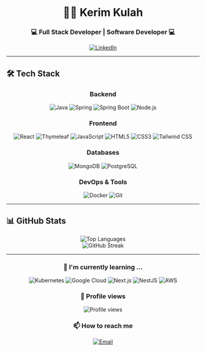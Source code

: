 # <div align="center">👨‍💻 Kerim Kulah</div>

<div align="center">
  <h3>💻 Full Stack Developer | Software Developer  💻</h3>
</div>

<p align="center">
  <a href="https://linkedin.com/in/kerimkulah">
    <img src="https://img.shields.io/badge/LinkedIn-0077B5?style=for-the-badge&logo=linkedin&logoColor=white" alt="LinkedIn"/>
  </a>
</p>

---

## 🛠️ Tech Stack

<div align="center">
  
  ### Backend
  ![Java](https://img.shields.io/badge/Java-ED8B00?style=for-the-badge&logo=openjdk&logoColor=white)
  ![Spring](https://img.shields.io/badge/Spring-6DB33F?style=for-the-badge&logo=spring&logoColor=white)
  ![Spring Boot](https://img.shields.io/badge/Spring_Boot-6DB33F?style=for-the-badge&logo=spring-boot&logoColor=white)
  ![Node.js](https://img.shields.io/badge/Node.js-339933?style=for-the-badge&logo=nodedotjs&logoColor=white)
  
  ### Frontend
  ![React](https://img.shields.io/badge/React-20232A?style=for-the-badge&logo=react&logoColor=61DAFB)
  ![Thymeleaf](https://img.shields.io/badge/Thymeleaf-005F0F?style=for-the-badge&logo=thymeleaf&logoColor=white)
  ![JavaScript](https://img.shields.io/badge/JavaScript-F7DF1E?style=for-the-badge&logo=javascript&logoColor=black)
  ![HTML5](https://img.shields.io/badge/HTML5-E34F26?style=for-the-badge&logo=html5&logoColor=white)
  ![CSS3](https://img.shields.io/badge/CSS3-1572B6?style=for-the-badge&logo=css3&logoColor=white)
  ![Tailwind CSS](https://img.shields.io/badge/Tailwind_CSS-06B6D4?style=for-the-badge&logo=tailwind-css&logoColor=white)
  
  ### Databases
  ![MongoDB](https://img.shields.io/badge/MongoDB-47A248?style=for-the-badge&logo=mongodb&logoColor=white)
  ![PostgreSQL](https://img.shields.io/badge/PostgreSQL-316192?style=for-the-badge&logo=postgresql&logoColor=white)
  
  ### DevOps & Tools
  ![Docker](https://img.shields.io/badge/Docker-2496ED?style=for-the-badge&logo=docker&logoColor=white)
  ![Git](https://img.shields.io/badge/Git-F05032?style=for-the-badge&logo=git&logoColor=white)
  
</div>

---

## 📊 GitHub Stats

<div align="center">
  <img src="https://github-readme-stats.vercel.app/api/top-langs?username=kerimkulah&show_icons=true&locale=en&layout=compact&theme=react" alt="Top Languages" />
</div>

<div align="center">
  <img src="https://github-readme-streak-stats.herokuapp.com/?user=kerimkulah&theme=react" alt="GitHub Streak" />
</div>

---


<div align="center">
  
  ### 🌱 I'm currently learning ...
  ![Kubernetes](https://img.shields.io/badge/Kubernetes-326CE5?style=for-the-badge&logo=kubernetes&logoColor=white)
  ![Google Cloud](https://img.shields.io/badge/Google_Cloud-4285F4?style=for-the-badge&logo=google-cloud&logoColor=white)
  ![Next.js](https://img.shields.io/badge/Next.js-000000?style=for-the-badge&logo=next.js&logoColor=white)
  ![NestJS](https://img.shields.io/badge/NestJS-E0234E?style=for-the-badge&logo=nestjs&logoColor=white)
  ![AWS](https://img.shields.io/badge/AWS-232F3E?style=for-the-badge&logo=amazon-aws&logoColor=white)
  
</div>

<div align="center">
  
  ### 👀 Profile views
  <img src="https://komarev.com/ghpvc/?username=kerimkulah&style=flat-square&color=blue" alt="Profile views" />
  
</div>

<div align="center">
  <h3>📫 How to reach me</h3>
  <p>
    <!-- E-posta adresinizi buraya ekleyebilirsiniz -->
    <a href="mailto:kerimkulah@gmail.com">
      <img src="https://img.shields.io/badge/Email-D14836?style=for-the-badge&logo=gmail&logoColor=white" alt="Email" />
    </a>
  </p>
</div>
